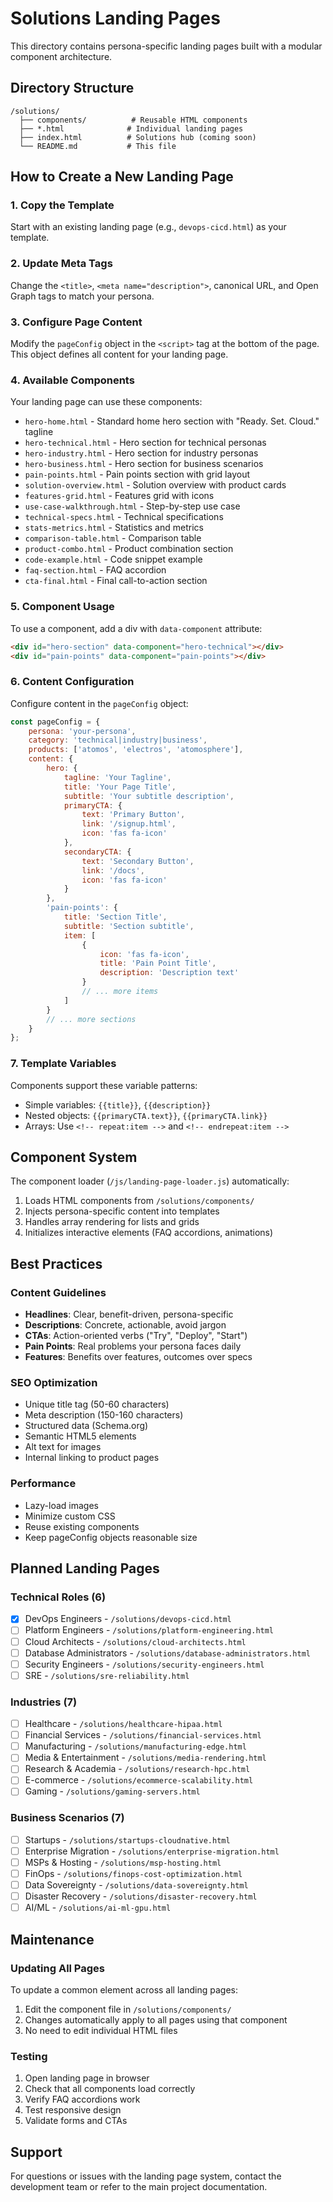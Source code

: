 # Solutions Landing Pages

This directory contains persona-specific landing pages built with a modular component architecture.

## Directory Structure

```
/solutions/
  ├── components/          # Reusable HTML components
  ├── *.html              # Individual landing pages
  ├── index.html          # Solutions hub (coming soon)
  └── README.md           # This file
```

## How to Create a New Landing Page

### 1. Copy the Template

Start with an existing landing page (e.g., `devops-cicd.html`) as your template.

### 2. Update Meta Tags

Change the `<title>`, `<meta name="description">`, canonical URL, and Open Graph tags to match your persona.

### 3. Configure Page Content

Modify the `pageConfig` object in the `<script>` tag at the bottom of the page. This object defines all content for your landing page.

### 4. Available Components

Your landing page can use these components:

- `hero-home.html` - Standard home hero section with "Ready. Set. Cloud." tagline
- `hero-technical.html` - Hero section for technical personas
- `hero-industry.html` - Hero section for industry personas
- `hero-business.html` - Hero section for business scenarios
- `pain-points.html` - Pain points section with grid layout
- `solution-overview.html` - Solution overview with product cards
- `features-grid.html` - Features grid with icons
- `use-case-walkthrough.html` - Step-by-step use case
- `technical-specs.html` - Technical specifications
- `stats-metrics.html` - Statistics and metrics
- `comparison-table.html` - Comparison table
- `product-combo.html` - Product combination section
- `code-example.html` - Code snippet example
- `faq-section.html` - FAQ accordion
- `cta-final.html` - Final call-to-action section

### 5. Component Usage

To use a component, add a div with `data-component` attribute:

```html
<div id="hero-section" data-component="hero-technical"></div>
<div id="pain-points" data-component="pain-points"></div>
```

### 6. Content Configuration

Configure content in the `pageConfig` object:

```javascript
const pageConfig = {
    persona: 'your-persona',
    category: 'technical|industry|business',
    products: ['atomos', 'electros', 'atomosphere'],
    content: {
        hero: {
            tagline: 'Your Tagline',
            title: 'Your Page Title',
            subtitle: 'Your subtitle description',
            primaryCTA: {
                text: 'Primary Button',
                link: '/signup.html',
                icon: 'fas fa-icon'
            },
            secondaryCTA: {
                text: 'Secondary Button',
                link: '/docs',
                icon: 'fas fa-icon'
            }
        },
        'pain-points': {
            title: 'Section Title',
            subtitle: 'Section subtitle',
            item: [
                {
                    icon: 'fas fa-icon',
                    title: 'Pain Point Title',
                    description: 'Description text'
                }
                // ... more items
            ]
        }
        // ... more sections
    }
};
```

### 7. Template Variables

Components support these variable patterns:

- Simple variables: `{{title}}`, `{{description}}`
- Nested objects: `{{primaryCTA.text}}`, `{{primaryCTA.link}}`
- Arrays: Use `<!-- repeat:item -->` and `<!-- endrepeat:item -->`

## Component System

The component loader (`/js/landing-page-loader.js`) automatically:

1. Loads HTML components from `/solutions/components/`
2. Injects persona-specific content into templates
3. Handles array rendering for lists and grids
4. Initializes interactive elements (FAQ accordions, animations)

## Best Practices

### Content Guidelines

- **Headlines**: Clear, benefit-driven, persona-specific
- **Descriptions**: Concrete, actionable, avoid jargon
- **CTAs**: Action-oriented verbs ("Try", "Deploy", "Start")
- **Pain Points**: Real problems your persona faces daily
- **Features**: Benefits over features, outcomes over specs

### SEO Optimization

- Unique title tag (50-60 characters)
- Meta description (150-160 characters)
- Structured data (Schema.org)
- Semantic HTML5 elements
- Alt text for images
- Internal linking to product pages

### Performance

- Lazy-load images
- Minimize custom CSS
- Reuse existing components
- Keep pageConfig objects reasonable size

## Planned Landing Pages

### Technical Roles (6)
- [x] DevOps Engineers - `/solutions/devops-cicd.html`
- [ ] Platform Engineers - `/solutions/platform-engineering.html`
- [ ] Cloud Architects - `/solutions/cloud-architects.html`
- [ ] Database Administrators - `/solutions/database-administrators.html`
- [ ] Security Engineers - `/solutions/security-engineers.html`
- [ ] SRE - `/solutions/sre-reliability.html`

### Industries (7)
- [ ] Healthcare - `/solutions/healthcare-hipaa.html`
- [ ] Financial Services - `/solutions/financial-services.html`
- [ ] Manufacturing - `/solutions/manufacturing-edge.html`
- [ ] Media & Entertainment - `/solutions/media-rendering.html`
- [ ] Research & Academia - `/solutions/research-hpc.html`
- [ ] E-commerce - `/solutions/ecommerce-scalability.html`
- [ ] Gaming - `/solutions/gaming-servers.html`

### Business Scenarios (7)
- [ ] Startups - `/solutions/startups-cloudnative.html`
- [ ] Enterprise Migration - `/solutions/enterprise-migration.html`
- [ ] MSPs & Hosting - `/solutions/msp-hosting.html`
- [ ] FinOps - `/solutions/finops-cost-optimization.html`
- [ ] Data Sovereignty - `/solutions/data-sovereignty.html`
- [ ] Disaster Recovery - `/solutions/disaster-recovery.html`
- [ ] AI/ML - `/solutions/ai-ml-gpu.html`

## Maintenance

### Updating All Pages

To update a common element across all landing pages:

1. Edit the component file in `/solutions/components/`
2. Changes automatically apply to all pages using that component
3. No need to edit individual HTML files

### Testing

1. Open landing page in browser
2. Check that all components load correctly
3. Verify FAQ accordions work
4. Test responsive design
5. Validate forms and CTAs

## Support

For questions or issues with the landing page system, contact the development team or refer to the main project documentation.

